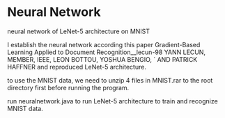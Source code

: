 # Neural Network
neural network of LeNet-5 architecture on MNIST </p>
I establish the neural network according this paper Gradient-Based Learning Applied to Document Recognition__lecun-98 YANN LECUN, MEMBER, IEEE, LEON BOTTOU, YOSHUA BENGIO, ´ AND PATRICK HAFFNER and reproduced LeNet-5 architecture. </p>
to use the MNIST data, we need to unzip 4 files in MNIST.rar to the root directory first before running the program.</p>
run neuralnetwork.java to run LeNet-5 architecture to train and recognize MNIST data. </p>
